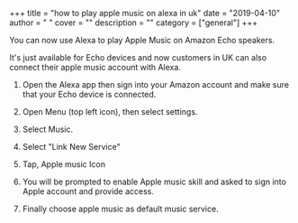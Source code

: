 
+++
title = "how to play apple music on alexa in uk"
date = "2019-04-10"
author = " "
cover = ""
description = ""
category = ["general"]
+++

 You can now use Alexa to play Apple Music on Amazon Echo speakers.

  


 It's just available for Echo devices and now customers in UK can also connect their apple music account with Alexa.

  


 1. Open the Alexa app then sign into your Amazon account and make sure that your Echo device is connected.

 2. Open Menu (top left icon), then select settings.

 3. Select Music.

 4. Select "Link New Service"

 5. Tap, Apple music Icon

 6. You will be prompted to enable Apple music skill and asked to sign into Apple account and provide access.

 7. Finally choose apple music as default music service. 



